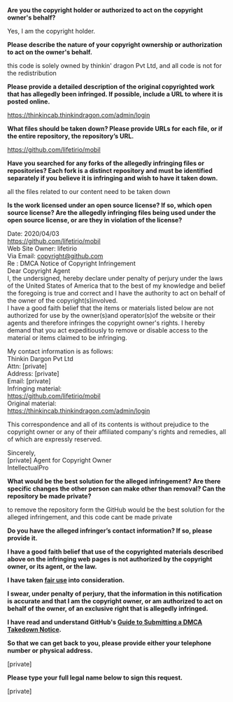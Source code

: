 **Are you the copyright holder or authorized to act on the copyright owner's behalf?**

Yes, I am the copyright holder.

**Please describe the nature of your copyright ownership or authorization to act on the owner's behalf.**

this code is solely owned by thinkin' dragon Pvt Ltd, and all code is not for the redistribution

**Please provide a detailed description of the original copyrighted work that has allegedly been infringed. If possible, include a URL to where it is posted online.**

https://thinkincab.thinkindragon.com/admin/login

**What files should be taken down? Please provide URLs for each file, or if the entire repository, the repository’s URL.**

https://github.com/lifetirio/mobil

**Have you searched for any forks of the allegedly infringing files or repositories? Each fork is a distinct repository and must be identified separately if you believe it is infringing and wish to have it taken down.**

all the files related to our content need to be taken down

**Is the work licensed under an open source license? If so, which open source license? Are the allegedly infringing files being used under the open source license, or are they in violation of the license?**

Date: 2020/04/03  
https://github.com/lifetirio/mobil  
Web Site Owner: lifetirio  
Via Email: copyright@github.com  
Re : DMCA Notice of Copyright Infringement  
Dear Copyright Agent  
I, the undersigned, hereby declare under penalty of perjury under the laws of the United States of America that to the best of my knowledge and belief the foregoing is true and correct and I have the authority to act on behalf of the owner of the copyright(s)involved.  
I have a good faith belief that the items or materials listed below are not authorized for use by the owner(s)and operator(s)of the website or their agents and therefore infringes the copyright owner's rights. I hereby demand that you act expeditiously to remove or disable access to the material or items claimed to be infringing.  

My contact information is as follows:  
Thinkin Dargon Pvt Ltd  
Attn: [private]  
Address: [private]  
Email: [private]  
Infringing material:  
https://github.com/lifetirio/mobil  
Original material:  
https://thinkincab.thinkindragon.com/admin/login  

This correspondence and all of its contents is without prejudice to the copyright owner or any of their affiliated company's rights and remedies, all of which are expressly reserved.

Sincerely,  
[private]
Agent for Copyright Owner  
IntellectualPro  

**What would be the best solution for the alleged infringement? Are there specific changes the other person can make other than removal? Can the repository be made private?**

to remove the repository form the GitHub would be the best solution for the alleged infringement, and this code cant be made private

**Do you have the alleged infringer’s contact information? If so, please provide it.**

**I have a good faith belief that use of the copyrighted materials described above on the infringing web pages is not authorized by the copyright owner, or its agent, or the law.**

**I have taken <a href="https://www.lumendatabase.org/topics/22">fair use</a> into consideration.**

**I swear, under penalty of perjury, that the information in this notification is accurate and that I am the copyright owner, or am authorized to act on behalf of the owner, of an exclusive right that is allegedly infringed.**

**I have read and understand GitHub's <a href="https://help.github.com/articles/guide-to-submitting-a-dmca-takedown-notice/">Guide to Submitting a DMCA Takedown Notice</a>.**

**So that we can get back to you, please provide either your telephone number or physical address.**

[private]

**Please type your full legal name below to sign this request.**

[private]
